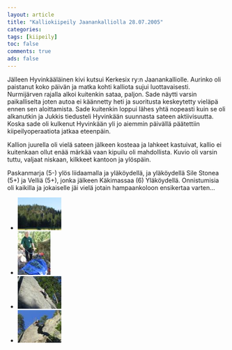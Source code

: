 ```yaml
---
layout: article 
title: "Kalliokiipeily Jaanankalliolla 28.07.2005" 
categories: 
tags: [kiipeily]
toc: false 
comments: true 
ads: false 
---
```


Jälleen Hyvinkääläinen kivi kutsui Kerkesix ry:n Jaanankalliolle.
Aurinko oli paistanut koko päivän ja matka kohti kalliota sujui
luottavaisesti. Nurmijärven rajalla alkoi kuitenkin sataa, paljon. Sade
näytti varsin paikalliselta joten autoa ei käännetty heti ja suoritusta
keskeytetty vieläpä ennen sen aloittamista. Sade kuitenkin loppui lähes
yhtä nopeasti kuin se oli alkanutkin ja Jukkis tiedusteli Hyvinkään
suunnasta sateen aktiivisuutta. Koska sade oli kulkenut Hyvinkään yli jo
aiemmin päivällä päätettiin kiipeilyoperaatiota jatkaa eteenpäin.

Kallion juurella oli vielä sateen jälkeen kosteaa ja lahkeet kastuivat,
kallio ei kuitenkaan ollut enää märkää vaan kipuilu oli mahdollista.
Kuvio oli varsin tuttu, valjaat niskaan, kilkkeet kantoon ja ylöspäin.

Paskanmarja (5-) ylös liidaamalla ja yläköydellä, ja yläköydellä Sile
Stonea (5+) ja Velliä (5+), jonka jälkeen Käkimassaa (6) Yläköydellä.
Onnistumisia oli kaikilla ja jokaiselle jäi vielä jotain hampaankoloon
ensikertaa varten...

<div class="image-gallery" markdown="1">

-   [![](/images/kalliokiipeily-jaanankalliolla-28.07.2005/Thumbnails/kiipeilykalliolla20050728_01b.jpg)](/images/kalliokiipeily-jaanankalliolla-28.07.2005/kiipeilykalliolla20050728_01b.jpg)
-   [![](/images/kalliokiipeily-jaanankalliolla-28.07.2005/Thumbnails/kiipeilykalliolla20050728_02b.jpg)](/images/kalliokiipeily-jaanankalliolla-28.07.2005/kiipeilykalliolla20050728_02b.jpg)
-   [![](/images/kalliokiipeily-jaanankalliolla-28.07.2005/Thumbnails/kiipeilykalliolla20050728_03b.jpg)](/images/kalliokiipeily-jaanankalliolla-28.07.2005/kiipeilykalliolla20050728_03b.jpg)
-   [![](/images/kalliokiipeily-jaanankalliolla-28.07.2005/Thumbnails/kiipeilykalliolla20050728_04b.jpg)](/images/kalliokiipeily-jaanankalliolla-28.07.2005/kiipeilykalliolla20050728_04b.jpg)

</div>
